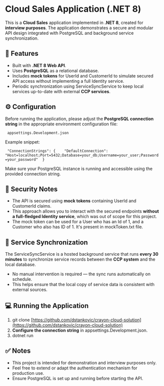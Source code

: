 # Cloud Sales Application (.NET 8)

This is a **Cloud Sales** application implemented in **.NET 8**, created for **interview purposes**. The application demonstrates a secure and modular API design integrated with PostgreSQL and background service synchronization.

## 🚀 Features

- Built with **.NET 8 Web API**.
- Uses **PostgreSQL** as a relational database.
- Includes **mock tokens** for UserId and CustomerId to simulate secured API access without implementing a full Identity service.
- Periodic synchronization using ServiceSyncService to keep local services up-to-date with external **CCP services**.

## ⚙️ Configuration

Before running the application, please adjust the **PostgreSQL connection string** in the appropriate environment configuration file:

`  appsettings.Development.json  `

Example snippet:

`  "ConnectionStrings": {    "DefaultConnection": "Host=localhost;Port=5432;Database=your_db;Username=your_user;Password=your_password"  }  `

Make sure your PostgreSQL instance is running and accessible using the provided connection string.

## 🔐 Security Notes

- The API is secured using **mock tokens** containing UserId and CustomerId claims.
- This approach allows you to interact with the secured endpoints **without a full-fledged Identity service**, which was out of scope for this project.
- The mock token can be used for a User who has an Id of 1, and a Customer who also has ID of 1. It's present in mockToken.txt file.

## 🔄 Service Synchronization

The ServiceSyncService is a hosted background service that runs **every 30 minutes** to synchronize service records between the **CCP system** and the local database.

- No manual intervention is required — the sync runs automatically on schedule.
- This helps ensure that the local copy of service data is consistent with external sources.

## 💻 Running the Application

1.  git clone [https://github.com/dstankovic/crayon-cloud-solution](https://github.com/dstankovic/crayon-cloud-solution)
2.  **Configure the connection string** in appsettings.Development.json.
3.  dotnet run

## ✅ Notes

- This project is intended for demonstration and interview purposes only.
- Feel free to extend or adapt the authentication mechanism for production use.
- Ensure PostgreSQL is set up and running before starting the API.
